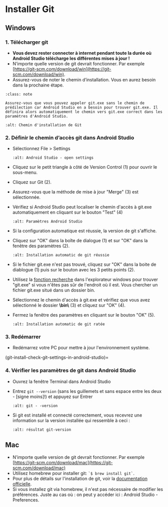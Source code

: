 # Installer Git

## Windows

### 1. Télécharger git

- **Vous devez rester connecter à internet pendant toute la durée où Android Studio télécharge les différentes mises à jour !**
- N’importe quelle version de git devrait fonctionner. Par exemple [https://git-scm.com/download/win](https://git-scm.com/download/win).
- Assurez-vous de noter le chemin d’installation. Vous en aurez besoin dans la prochaine étape.

```{admonition} make git.exe available via Windows PATH
:class: note

Assurez-vous que vous pouvez appeler git.exe sans le chemin de prédilection car Android Studio en a besoin pour trouver git.exe. Il définira alors automatiquement le chemin vers git.exe correct dans les paramètres d'Android Studio.

```

```{image} ../images/Update_GitPath.png
:alt: Chemin d'installation de Git
```

### 2. Définir le chemin d’accès git dans Android Studio

- Sélectionnez File > Settings

  ```{image} ../images/Update_GitSettings1.png
  :alt: Android Studio - open settings
  ```

- Cliquez sur le petit triangle à côté de Version Control (1) pour ouvrir le sous-menu.

- Cliquez sur Git (2).

- Assurez-vous que la méthode de mise à jour "Merge" (3) est sélectionnée.

- Vérifiez si Android Studio peut localiser le chemin d'accès à git.exe automatiquement en cliquant sur le bouton "Test" (4)

  ```{image} ../images/AndroidStudio361_09.png
  :alt: Paramètres Android Studio
  ```

- Si la configuration automatique est réussie, la version de git s'affiche.

- Cliquez sur "OK" dans la boîte de dialogue (1) et sur "OK" dans la fenêtre des paramètres (2).

  ```{image} ../images/AndroidStudio361_10.png
  :alt: Installation automatic de git réussie
  ```

- Si le fichier git.exe n'est pas trouvé, cliquez sur "OK" dans la boite de diablogue (1) puis sur le bouton avec les 3 petits points (2).

- Utilisez la [fonction recherche](https://www.tenforums.com/tutorials/94452-search-file-explorer-windows-10-a.html) dans l'explorateur windows pour trouver "git.exe" si vous n'êtes pas sûr de l'endroit où il est. Vous chercher un fichier git.exe situé dans un dossier bin.

- Sélectionnez le chemin d'accès à git.exe et vérifiez que vous avez sélectionné le dossier **\\bin\\** (3) et cliquez sur "OK" (4).

- Fermez la fenêtre des paramètres en cliquant sur le bouton "OK" (5).

  ```{image} ../images/AndroidStudio361_11.png
  :alt: Installation automatic de git ratée
  ```

### 3. Redémarrer

- Redémarrez votre PC pour mettre à jour l'environnement système.

(git-install-check-git-settings-in-android-studio)=
### 4. Vérifier les paramètres de git dans Android Studio

- Ouvrez la fenêtre Terminal dans Android Studio

- Entrez `git --version` (sans les guillemets et sans espace entre les deux - \[signe moins\]!) et appuyez sur Entrer

  ```{image} ../images/AndroidStudio_gitversion1.png
  :alt: git - -version
  ```

- Si git est installé et connecté correctement, vous recevrez une information sur la version installée qui ressemble à ceci :

  ```{image} ../images/AndroidStudio_gitversion2.png
  :alt: résultat git-version
  ```

## Mac

- N’importe quelle version de git devrait fonctionner. Par exemple [https://git-scm.com/download/mac](https://git-scm.com/download/mac)
- Utilisez homebrew pour installer git: `` `$ brew install git` ``.
- Pour plus de détails sur l'installation de git, voir la [documentation officielle](https://git-scm.com/book/en/v2/Getting-Started-Installing-Git).
- Si vous installez git via homebrew, il n'est pas nécessaire de modifier les préférences. Juste au cas où : on peut y accéder ici : Android Studio - Preferences.
